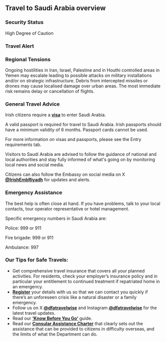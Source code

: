 ## Travel to Saudi Arabia overview

### **Security Status**

High Degree of Caution

### **Travel Alert**

### **Regional Tensions**

Ongoing hostilities in Iran, Israel, Palestine and in Houthi controlled areas in Yemen may escalate leading to possible attacks on military installations and/or on strategic infrastructure. Debris from intercepted missiles or drones may cause localised damage over urban areas. The most immediate risk remains delay or cancellation of flights.

### **General Travel Advice**

Irish citizens require a [**visa**](https://visa.visitsaudi.com/) to enter Saudi Arabia.

A valid passport is required for travel to Saudi Arabia. Irish passports should have a minimum validity of 6 months. Passport cards cannot be used.

For more information on visas and passports, please see the Entry requirements tab.

Visitors to Saudi Arabia are advised to follow the guidance of national and local authorities and stay fully informed of what's going on by monitoring local news and social media.

Citizens can also follow the Embassy on social media on X [**@IrishEmbRiyadh**](https://twitter.com/IrishEmbRiyadh?ref_src=twsrc%5Egoogle%7Ctwcamp%5Eserp%7Ctwgr%5Eauthor) for updates and alerts.

### **Emergency Assistance**

The best help is often close at hand. If you have problems, talk to your local contacts, tour operator representative or hotel management.

Specific emergency numbers in Saudi Arabia are:

Police: 999 or 911

Fire brigade: 999 or 911

Ambulance: 997

### **Our Tips for Safe Travels:**

* Get comprehensive travel insurance that covers all your planned activities. For residents, check your employer’s insurance policy and in particular your entitlement to continued treatment if repatriated home in an emergency.
* [**Register**](https://www.ireland.ie/en/dfa/overseas-travel/citizens-registration/) your details with us so that we can contact you quickly if there’s an unforeseen crisis like a natural disaster or a family emergency.
* Follow us on X [**@dfatravelwise**](https://www.x.com/DFATravelWise) and Instagram [**@dfatravelwise**](https://www.instagram.com/dfatravelwise) for the latest travel updates.
* Read our [**‘Know Before You Go’**](https://www.ireland.ie/en/dfa/overseas-travel/know-before-you-go-/) guide.
* Read our [**Consular Assistance Charter**](https://www.ireland.ie/en/dfa/overseas-travel/assistance-abroad/consular-assistance-charter/) that clearly sets out the assistance that can be provided to citizens in difficulty overseas, and the limits of what the Department can do.